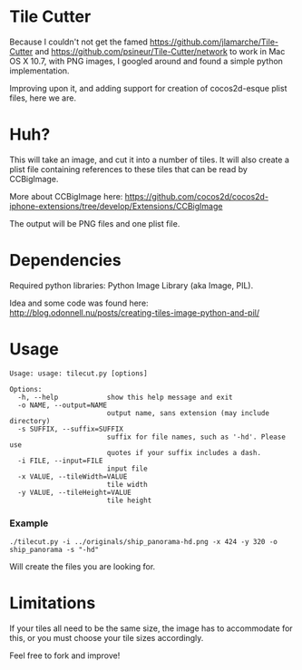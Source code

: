 Tile Cutter
======================

Because I couldn't not get the famed https://github.com/jlamarche/Tile-Cutter and https://github.com/psineur/Tile-Cutter/network to work in Mac OS X 10.7, with PNG images,
I googled around and found a simple python implementation.

Improving upon it, and adding support for creation of cocos2d-esque plist files, here we are.

Huh?
========================

This will take an image, and cut it into a number of tiles. It will also create a plist file containing references to these tiles that can be read by CCBigImage.

More about CCBigImage here: https://github.com/cocos2d/cocos2d-iphone-extensions/tree/develop/Extensions/CCBigImage

The output will be PNG files and one plist file.

Dependencies
========================
Required python libraries: Python Image Library (aka Image, PIL).


Idea and some code was found here: http://blog.odonnell.nu/posts/creating-tiles-image-python-and-pil/

Usage
=======================

    Usage: usage: tilecut.py [options]

    Options:
      -h, --help            show this help message and exit
      -o NAME, --output=NAME
                            output name, sans extension (may include directory)
      -s SUFFIX, --suffix=SUFFIX
                            suffix for file names, such as '-hd'. Please use
                            quotes if your suffix includes a dash.
      -i FILE, --input=FILE
                            input file
      -x VALUE, --tileWidth=VALUE
                            tile width
      -y VALUE, --tileHeight=VALUE
                            tile height
### Example
    
    ./tilecut.py -i ../originals/ship_panorama-hd.png -x 424 -y 320 -o ship_panorama -s "-hd"
    

Will create the files you are looking for.



Limitations
========================
If your tiles all need to be the same size, the image has to accommodate for this, or you must choose your tile sizes accordingly.

Feel free to fork and improve!